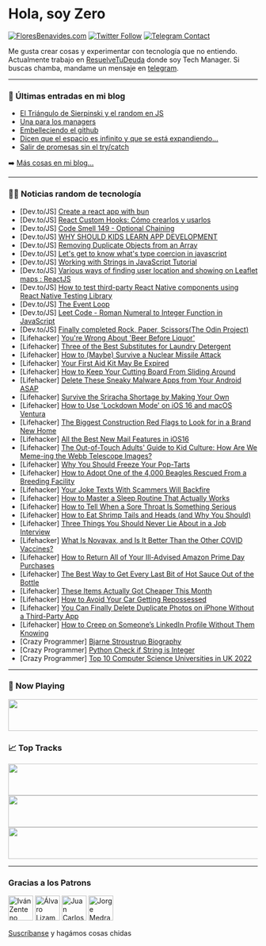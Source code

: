 # Hola, soy Zero

[![FloresBenavides.com](https://img.shields.io/website?down_message=oops&label=MiBlog&style=for-the-badge&up_message=online&url=https%3A%2F%2Ffloresbenavides.com)](https://floresbenavides.com) [![Twitter Follow](https://img.shields.io/twitter/follow/ZeroDragon?color=%231DA1F2&label=Follow&logo=twitter&logoColor=ffffff&style=for-the-badge)](https://twitter.com/zerodragon) [![Telegram Contact](https://img.shields.io/badge/escr%C3%ADbeme-ZeroDragon-%2326A5E4?style=for-the-badge&logo=telegram)](https://t.me/zerodragon)

Me gusta crear cosas y experimentar con tecnología que no entiendo.
Actualmente trabajo en [ResuelveTuDeuda](http://github.com/resuelve) donde soy Tech Manager.
Si buscas chamba, mandame un mensaje en [telegram](https://t.me/zerodragon).

---

### 📕 Últimas entradas en mi blog
<!-- BLOG-POST-LIST:START -->
- [El Triángulo de Sierpinski y el random en JS](https://floresbenavides.com/el-triangulo-de-sierpinski-y-el-random-en-js/)
- [Una para los managers](https://floresbenavides.com/una-para-los-managers/)
- [Embelleciendo el github](https://floresbenavides.com/embelleciendo-el-github/)
- [Dicen que el espacio es infinito y que se está expandiendo…](https://floresbenavides.com/dicen-que-el-espacio-es-infinito-y-que-se-esta-expandiendo/)
- [Salir de promesas sin el try/catch](https://floresbenavides.com/salir-de-promesas-sin-el-try-catch/)
<!-- BLOG-POST-LIST:END -->

➡️ [Más cosas en mi blog...](https://floresbenavides.com)

---

### 👨‍💻 Noticias random de tecnología
<!-- TECH-POSTS:START -->
- [Dev.to/JS] [Create a react app with bun](https://dev.to/ashirbadgudu/create-a-react-app-with-bun-125o)
- [Dev.to/JS] [React Custom Hooks: Cómo crearlos y usarlos](https://dev.to/sebastianmaciel/react-custom-hooks-como-crearlos-y-usarlos-2bfo)
- [Dev.to/JS] [Code Smell 149 - Optional Chaining](https://dev.to/mcsee/code-smell-149-optional-chaining-jk)
- [Dev.to/JS] [WHY SHOULD KIDS LEARN APP DEVELOPMENT](https://dev.to/fliptotech/why-should-kids-learn-app-development-jo0)
- [Dev.to/JS] [Removing Duplicate Objects from an Array](https://dev.to/kevinzcs/removing-duplicate-objects-from-an-array-pdl)
- [Dev.to/JS] [Let&#39;s get to know what&#39;s type coercion in javascript](https://dev.to/amr_yasser/lets-get-to-know-whats-type-coercion-in-javascript-543k)
- [Dev.to/JS] [Working with Strings in JavaScript Tutorial](https://dev.to/rembertdesigns/working-with-strings-in-javascript-tutorial-4e68)
- [Dev.to/JS] [Various ways of finding user location and showing on Leaflet maps : ReactJS](https://dev.to/manojkmishra/logic-behind-finding-user-location-via-web-apps-reactjs-57no)
- [Dev.to/JS] [How to test third-party React Native components using React Native Testing Library](https://dev.to/hmcodes/how-to-test-third-party-react-native-components-using-react-native-testing-library-g58)
- [Dev.to/JS] [The Event Loop](https://dev.to/karamkoujan/the-event-loop-46dj)
- [Dev.to/JS] [Leet Code - Roman Numeral to Integer Function in JavaScript](https://dev.to/anuj8126/leet-code-roman-numeral-to-integer-function-in-javascript-2o58)
- [Dev.to/JS] [Finally completed Rock, Paper, Scissors&lpar;The Odin Project&rpar;](https://dev.to/taepal467/finally-completed-rock-paper-scissorsthe-odin-project-4hkl)
- [Lifehacker] [You&#39;re Wrong About &#39;Beer Before Liquor&#39;](https://lifehacker.com/youre-wrong-about-beer-before-liquor-1849184328)
- [Lifehacker] [Three of the Best Substitutes for Laundry Detergent](https://lifehacker.com/three-of-the-best-substitutes-for-laundry-detergent-1849184346)
- [Lifehacker] [How to &lpar;Maybe&rpar; Survive a Nuclear Missile Attack](https://lifehacker.com/how-to-maybe-survive-a-nuclear-missile-attack-1849183192)
- [Lifehacker] [Your First Aid Kit May Be Expired](https://lifehacker.com/your-first-aid-kit-may-be-expired-1849183977)
- [Lifehacker] [How to Keep Your Cutting Board From Sliding Around](https://lifehacker.com/how-to-keep-your-cutting-board-from-sliding-around-1849180398)
- [Lifehacker] [Delete These Sneaky Malware Apps from Your Android ASAP](https://lifehacker.com/delete-these-sneaky-malware-apps-from-your-android-asap-1849182983)
- [Lifehacker] [Survive the Sriracha Shortage by Making Your Own](https://lifehacker.com/survive-the-sriracha-shortage-by-making-your-own-1849183082)
- [Lifehacker] [How to Use &#39;Lockdown Mode&#39; on iOS 16 and macOS Ventura](https://lifehacker.com/how-to-use-lockdown-mode-on-ios-16-and-macos-ventura-1849179969)
- [Lifehacker] [The Biggest Construction Red Flags to Look for in a Brand New Home](https://lifehacker.com/the-biggest-construction-red-flags-to-look-for-in-a-bra-1849182688)
- [Lifehacker] [All the Best New Mail Features in iOS16](https://lifehacker.com/all-the-best-new-mail-features-in-ios16-1849181818)
- [Lifehacker] [The Out-of-Touch Adults&#39; Guide to Kid Culture: How Are We Meme-ing the Webb Telescope Images?](https://lifehacker.com/the-out-of-touch-adults-guide-to-kid-culture-how-are-w-1849181285)
- [Lifehacker] [Why You Should Freeze Your Pop-Tarts](https://lifehacker.com/why-you-should-freeze-your-pop-tarts-1849180329)
- [Lifehacker] [How to Adopt One of the 4,000 Beagles Rescued From a Breeding Facility](https://lifehacker.com/how-to-adopt-one-of-the-4-000-beagles-rescued-from-a-br-1849180318)
- [Lifehacker] [Your Joke Texts With Scammers Will Backfire](https://lifehacker.com/your-joke-texts-with-scammers-will-backfire-1849178959)
- [Lifehacker] [How to Master a Sleep Routine That Actually Works](https://lifehacker.com/how-to-master-a-sleep-routine-that-actually-works-1849180354)
- [Lifehacker] [How to Tell When a Sore Throat Is Something Serious](https://lifehacker.com/how-to-tell-when-a-sore-throat-is-something-serious-1849180168)
- [Lifehacker] [How to Eat Shrimp Tails and Heads &lpar;and Why You Should&rpar;](https://lifehacker.com/how-to-eat-shrimp-tails-and-heads-and-why-you-should-1849179239)
- [Lifehacker] [Three Things You Should Never Lie About in a Job Interview](https://lifehacker.com/three-things-you-should-never-lie-about-in-a-job-interv-1849179570)
- [Lifehacker] [What Is Novavax, and Is It Better Than the Other COVID Vaccines?](https://lifehacker.com/what-is-novavax-and-is-it-better-than-the-other-covid-1849179412)
- [Lifehacker] [How to Return All of Your Ill-Advised Amazon Prime Day Purchases](https://lifehacker.com/how-to-return-all-of-your-ill-advised-amazon-prime-day-1849179296)
- [Lifehacker] [The Best Way to Get Every Last Bit of Hot Sauce Out of the Bottle](https://lifehacker.com/the-best-way-to-get-every-last-bit-of-hot-sauce-out-of-1849178907)
- [Lifehacker] [These Items Actually Got Cheaper This Month](https://lifehacker.com/these-items-actually-got-cheaper-this-month-1849179215)
- [Lifehacker] [How to Avoid Your Car Getting Repossessed](https://lifehacker.com/how-to-avoid-your-car-getting-repossessed-1849178720)
- [Lifehacker] [You Can Finally Delete Duplicate Photos on iPhone Without a Third-Party App](https://lifehacker.com/you-can-finally-delete-duplicate-photos-on-iphone-witho-1849172210)
- [Lifehacker] [How to Creep on Someone’s LinkedIn Profile Without Them Knowing](https://lifehacker.com/how-to-creep-on-someone-s-linkedin-profile-without-them-1849178015)
- [Crazy Programmer] [Bjarne Stroustrup Biography](https://www.thecrazyprogrammer.com/2022/07/bjarne-stroustrup-biography.html)
- [Crazy Programmer] [Python Check if String is Integer](https://www.thecrazyprogrammer.com/2022/07/python-check-if-string-is-integer.html)
- [Crazy Programmer] [Top 10 Computer Science Universities in UK 2022](https://www.thecrazyprogrammer.com/2022/07/computer-science-universities-in-uk.html)<!-- TECH-POSTS:END -->

---

### 🎵 Now Playing
<a href="https://spotify-now-playing-dun.vercel.app/now-playing?open"><img src="https://spotify-now-playing-dun.vercel.app/now-playing" width="540" height="64"></a>

### 📈 Top Tracks
<a href="https://spotify-now-playing-dun.vercel.app/top-tracks?i=1&open"><img src="https://spotify-now-playing-dun.vercel.app/top-tracks?i=1" width="540" height="64"></a>
<a href="https://spotify-now-playing-dun.vercel.app/top-tracks?i=2&open"><img src="https://spotify-now-playing-dun.vercel.app/top-tracks?i=2" width="540" height="64"></a>
<a href="https://spotify-now-playing-dun.vercel.app/top-tracks?i=3&open"><img src="https://spotify-now-playing-dun.vercel.app/top-tracks?i=3" width="540" height="64"></a>

---

### Gracias a los Patrons
[<img src="https://avatars.githubusercontent.com/u/243380?v=4" alt="Iván Zenteno" width="50px">](https://github.com/k001) [<img src="https://avatars.githubusercontent.com/u/19955639?v=4" alt="Álvaro Lizama" width="50px">](https://github.com/alvarolizama) [<img src="https://avatars.githubusercontent.com/u/2718753?v=4" alt="Juan Carlos Ruiz" width="50px">](https://github.com/JuanCrg90) [<img src="https://avatars.githubusercontent.com/u/37025?v=4" alt="Jorge Medrano" width="50px">](https://github.com/h1pp1e) 

[Suscríbanse](https://www.patreon.com/zerodragon) y hagámos cosas chidas
